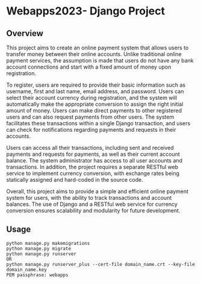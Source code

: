 # Webapps2023- Django Project

## Overview

This project aims to create an online payment system that allows users to transfer money between their online accounts. Unlike traditional online payment services, the assumption is made that users do not have any bank account connections and start with a fixed amount of money upon registration. 

To register, users are required to provide their basic information such as username, first and last name, email address, and password. Users can select their account currency during registration, and the system will automatically make the appropriate conversion to assign the right initial amount of money.
Users can make direct payments to other registered users and can also request payments from other users. The system facilitates these transactions within a single Django transaction, and users can check for notifications regarding payments and requests in their accounts. 

Users can access all their transactions, including sent and received payments and requests for payments, as well as their current account balance.
The system administrator has access to all user accounts and transactions. In addition, the project requires a separate RESTful web service to implement currency conversion, with exchange rates being statically assigned and hard-coded in the source code.

Overall, this project aims to provide a simple and efficient online payment system for users, with the ability to track transactions and account balances. The use of Django and a RESTful web service for currency conversion ensures scalability and modularity for future development.

## Usage 

```
python manage.py makemigrations
python manage.py migrate
python manage.py runserver
OR
python manage.py runserver_plus --cert-file domain_name.crt --key-file domain_name.key
PEM passphrase: webapps
```
